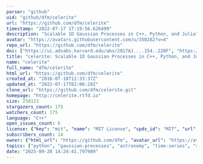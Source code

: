 ```yaml
---
parser: "github"
uid: "github/dfm/celerite"
url: "https://github.com/dfm/celerite"
timestamp: "2022-07-17 17:19:56.626499"
description: "Scalable 1D Gaussian Processes in C++, Python, and Julia"
avatar: "https://avatars.githubusercontent.com/u/350282?v=4"
repo_url: "https://github.com/dfm/celerite"
doi: ["https://ui.adsabs.harvard.edu/abs/2017AJ....154..220F", "https://ui.adsabs.harvard.edu/abs/2017ascl.soft09008F/abstract"]
title: "celerite: Scalable 1D Gaussian Processes in C++, Python, and Julia"
name: "celerite"
full_name: "dfm/celerite"
html_url: "https://github.com/dfm/celerite"
created_at: "2016-07-18T12:33:37Z"
updated_at: "2022-07-17T02:06:28Z"
clone_url: "https://github.com/dfm/celerite.git"
homepage: "http://celerite.rtfd.io"
size: 250123
stargazers_count: 175
watchers_count: 175
language: "C++"
open_issues_count: 6
license: {"key": "mit", "name": "MIT License", "spdx_id": "MIT", "url": "https://api.github.com/licenses/mit", "node_id": "MDc6TGljZW5zZTEz"}
subscribers_count: 14
owner: {"html_url": "https://github.com/dfm", "avatar_url": "https://avatars.githubusercontent.com/u/350282?v=4", "login": "dfm", "type": "User"}
topics: ["python", "gaussian-processes", "astronomy", "time-series", "stars", "exoplanets", "julia", "cpp", "c-plus-plus"]
date: "2025-09-20 14:24:41.797989"
---
```

